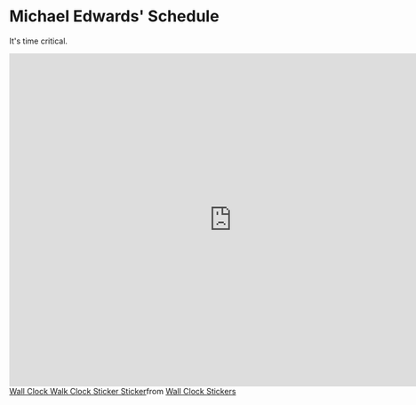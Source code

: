 

<!DOCTYPE html>
<html lang="en">
<head>
    <meta charset="UTF-8">
    <meta http-equiv="X-UA-Compatible" content="IE=edge">
    <meta name="viewport" content="width=device-width, initial-scale=1.0">
   
</head>
<body>
   <h1>Michael Edwards' Schedule</h1> 
   <p>It's time critical.</p>
   <a> <iframe src="https://calendar.google.com/calendar/embed?src=mikeike97%40gmail.com&ctz=America%2FLos_Angeles" style="border: 0" width="800" height="600" frameborder="0" scrolling="no"></iframe>
    <div class="tenor-gif-embed" data-postid="24561869" data-share-method="host" data-aspect-ratio="1" data-width="100%"><a href="https://tenor.com/view/wall-clock-walk-clock-sticker-gif-24561869">Wall Clock Walk Clock Sticker Sticker</a>from <a href="https://tenor.com/search/wall+clock-stickers">Wall Clock Stickers</a></div> <script type="text/javascript" async src="https://tenor.com/embed.js"></script>
   </a>
</body>
</html>
